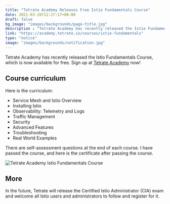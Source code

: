 ```yaml
---
title: "Tetrate Academy Releases Free Istio Fundamentals Course"
date: 2021-03-26T12:27:17+08:00
draft: false
bg_image: "images/backgrounds/page-title.jpg"
description : "Tetrate Academy has recently released the Istio Fundamentals Course, which is now available for free."
link: "https://academy.tetrate.io/courses/istio-fundamentals"
type: "notice"
image: "images/backgrounds/notification.jpg"
---
```


Tetrate Academy has recently released the Istio Fundamentals Course, which is now available for free. Sign up at [Tetrate Academy](https://academy.tetrate.io/courses/istio-fundamentals) now!

## Course curriculum

Here is the curriculum:

- Service Mesh and Istio Overview
- Installing Istio
- Observability: Telemetry and Logs
- Traffic Management
- Security
- Advanced Features
- Troubleshooting
- Real World Examples

There are self-assessment questions at the end of each course. I have passed the course, and here is the certificate after passing the course.

![Tetrate Academy Istio Fundamentals Course](tetrate-istio-fundamentals-jimmysong.jpg)

## More

In the future, Tetrate will release the Certified Istio Administrator (CIA) exam and welcome all Istio users and administrators to follow and register for it.